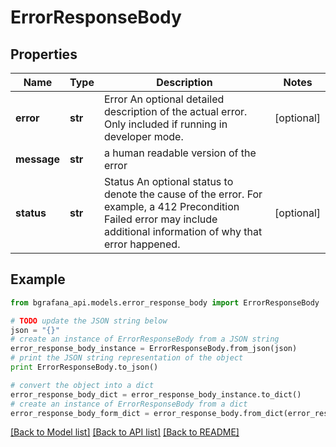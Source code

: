 # ErrorResponseBody


## Properties
Name | Type | Description | Notes
------------ | ------------- | ------------- | -------------
**error** | **str** | Error An optional detailed description of the actual error. Only included if running in developer mode. | [optional] 
**message** | **str** | a human readable version of the error | 
**status** | **str** | Status An optional status to denote the cause of the error.  For example, a 412 Precondition Failed error may include additional information of why that error happened. | [optional] 

## Example

```python
from bgrafana_api.models.error_response_body import ErrorResponseBody

# TODO update the JSON string below
json = "{}"
# create an instance of ErrorResponseBody from a JSON string
error_response_body_instance = ErrorResponseBody.from_json(json)
# print the JSON string representation of the object
print ErrorResponseBody.to_json()

# convert the object into a dict
error_response_body_dict = error_response_body_instance.to_dict()
# create an instance of ErrorResponseBody from a dict
error_response_body_form_dict = error_response_body.from_dict(error_response_body_dict)
```
[[Back to Model list]](../README.md#documentation-for-models) [[Back to API list]](../README.md#documentation-for-api-endpoints) [[Back to README]](../README.md)


